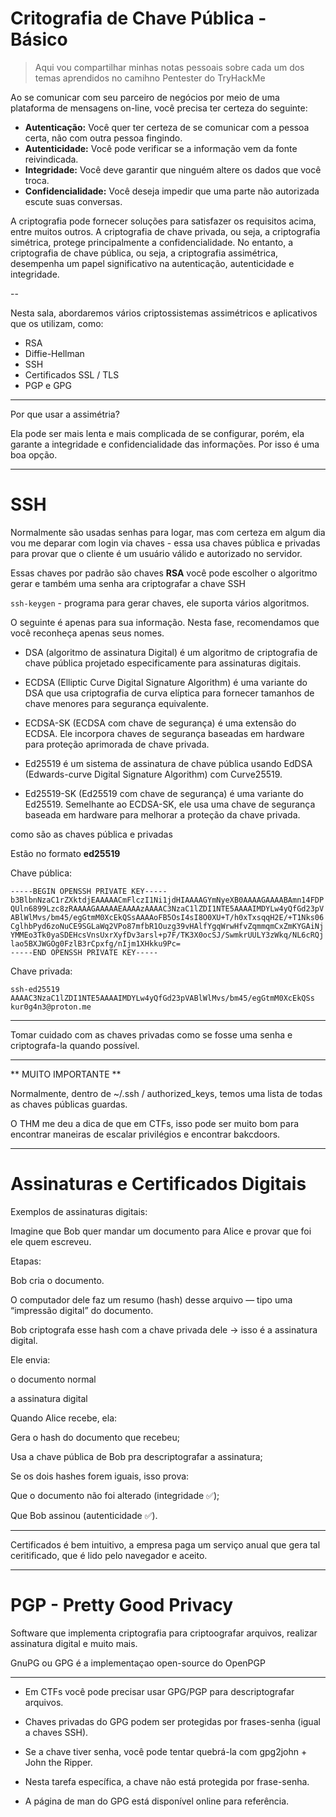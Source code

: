 # Critografia de Chave Pública - Básico

> Aqui vou compartilhar minhas notas pessoais sobre cada um dos temas aprendidos no camihno Pentester do TryHackMe

Ao se comunicar com seu parceiro de negócios por meio de uma plataforma de mensagens on-line, você precisa ter certeza do seguinte:

- **Autenticação:** Você quer ter certeza de se comunicar com a pessoa certa, não com outra pessoa fingindo.
- **Autenticidade:** Você pode verificar se a informação vem da fonte reivindicada.
- **Integridade:** Você deve garantir que ninguém altere os dados que você troca.
- **Confidencialidade:** Você deseja impedir que uma parte não autorizada escute suas conversas.

A criptografia pode fornecer soluções para satisfazer os requisitos acima, entre muitos outros. A criptografia de chave privada, ou seja, a criptografia simétrica, protege principalmente a confidencialidade. No entanto, a criptografia de chave pública, ou seja, a criptografia assimétrica, desempenha um papel significativo na autenticação, autenticidade e integridade. 

--

Nesta sala, abordaremos vários criptossistemas assimétricos e aplicativos que os utilizam, como:

- RSA
- Diffie-Hellman
- SSH
- Certificados SSL / TLS
- PGP e GPG


---

Por que usar a assimétria?

Ela pode ser mais lenta e mais complicada de se configurar, porém, ela garante a integridade e confidencialidade das informações. Por isso é uma boa opção.

---

# SSH

Normalmente são usadas senhas para logar, mas com certeza em algum dia vou me deparar com login via chaves - essa usa chaves pública e privadas para provar que o cliente é um usuário válido e autorizado no servidor.

Essas chaves por padrão são chaves **RSA** você pode escolher o algoritmo gerar e também uma senha ara criptografar a chave SSH

`ssh-keygen` - programa para gerar chaves, ele suporta vários algoritmos.

O seguinte é apenas para sua informação. Nesta fase, recomendamos que você reconheça apenas seus nomes.

- DSA (algoritmo de assinatura Digital) é um algoritmo de criptografia de chave pública projetado especificamente para assinaturas digitais.

- ECDSA (Elliptic Curve Digital Signature Algorithm) é uma variante do DSA que usa criptografia de curva elíptica para fornecer tamanhos de chave menores para segurança equivalente.

- ECDSA-SK (ECDSA com chave de segurança) é uma extensão do ECDSA. Ele incorpora chaves de segurança baseadas em hardware para proteção aprimorada de chave privada.

- Ed25519 é um sistema de assinatura de chave pública usando EdDSA (Edwards-curve Digital Signature Algorithm) com Curve25519.

- Ed25519-SK (Ed25519 com chave de segurança) é uma variante do Ed25519. Semelhante ao ECDSA-SK, ele usa uma chave de segurança baseada em hardware para melhorar a proteção da chave privada.

como são as chaves pública e privadas

Estão no formato **ed25519**

Chave pública:


```
-----BEGIN OPENSSH PRIVATE KEY-----
b3BlbnNzaC1rZXktdjEAAAAACmFlczI1Ni1jdHIAAAAGYmNyeXB0AAAAGAAAABAmn14FDP
QUln6899Lzc8zRAAAAGAAAAAEAAAAzAAAAC3NzaC1lZDI1NTE5AAAAIMDYLw4yQfGd23pV
ABlWlMvs/bm45/egGtmM0XcEkQSsAAAAoFB5OsI4sI8O0XU+T/h0xTxsqqH2E/+T1Nks06
CglhbPyd6zoNuCE9SGLaWq2VPo87mfbR1Ouzg39vHAlfYgqWrwHfvZqmmqmCxZmKYGAiNj
YMMEo3Tk0yaSDEHcsVnsUxrXyfDv3arsl+p7F/TK3X0ocSJ/SwmkrUULY3zWkq/NL6cRQj
lao5BXJWGOg0FzlB3rCpxfg/nIjm1XHkku9Pc=
-----END OPENSSH PRIVATE KEY-----
```

Chave privada: 

```
ssh-ed25519 AAAAC3NzaC1lZDI1NTE5AAAAIMDYLw4yQfGd23pVABlWlMvs/bm45/egGtmM0XcEkQSs kur0g4n3@proton.me

```

---

Tomar cuidado com as chaves privadas como se fosse uma senha e criptografa-la quando possível.

---

** MUITO IMPORTANTE **

Normalmente, dentro de ~/.ssh / authorized_keys, temos uma lista de todas as chaves públicas guardas.

O THM me deu a dica de que em CTFs, isso pode ser muito bom para encontrar maneiras de escalar privilégios e encontrar bakcdoors.

---

# Assinaturas e Certificados Digitais

Exemplos de assinaturas digitais:

Imagine que Bob quer mandar um documento para Alice e provar que foi ele quem escreveu.

Etapas:

Bob cria o documento.

O computador dele faz um resumo (hash) desse arquivo — tipo uma “impressão digital” do documento.

Bob criptografa esse hash com a chave privada dele → isso é a assinatura digital.

Ele envia:

o documento normal

a assinatura digital

Quando Alice recebe, ela:

Gera o hash do documento que recebeu;

Usa a chave pública de Bob pra descriptografar a assinatura;

Se os dois hashes forem iguais, isso prova:

Que o documento não foi alterado (integridade ✅);

Que Bob assinou (autenticidade ✅).

---

Certificados é bem intuitivo, a empresa paga um serviço anual que gera tal ceritificado, que é lido pelo navegador e aceito.

---

# PGP - Pretty Good Privacy

Software que implementa criptografia para criptoografar arquivos, realizar assinatura digital e muito mais.

GnuPG ou GPG é a implementaçao open-source do OpenPGP

---

- Em CTFs você pode precisar usar GPG/PGP para descriptografar arquivos.

- Chaves privadas do GPG podem ser protegidas por frases-senha (igual a chaves SSH).

- Se a chave tiver senha, você pode tentar quebrá-la com gpg2john + John the Ripper.

- Nesta tarefa específica, a chave não está protegida por frase-senha.

- A página de man do GPG está disponível online para referência.